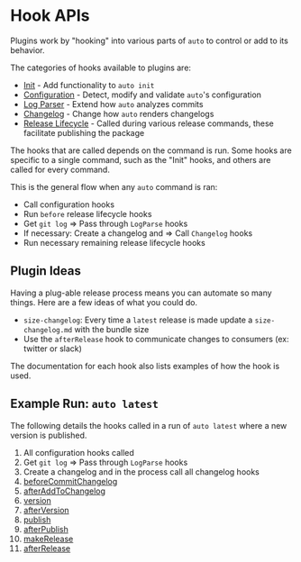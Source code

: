 # Hook APIs

Plugins work by "hooking" into various parts of `auto` to control or add to its behavior.

The categories of hooks available to plugins are:

- [Init](./init-hooks.md) - Add functionality to `auto init`
- [Configuration](./configuration-hooks.md) - Detect, modify and validate `auto`'s configuration
- [Log Parser](./log-parse-hooks.md) - Extend how `auto` analyzes commits
- [Changelog](./changelog-hooks.md) - Change how `auto` renders changelogs
- [Release Lifecycle](./release-lifecycle-hooks.md) - Called during various release commands, these facilitate publishing the package

The hooks that are called depends on the command is run.
Some hooks are specific to a single command, such as the "Init" hooks, and others are called for every command.

This is the general flow when any `auto` command is ran:

- Call configuration hooks
- Run `before` release lifecycle hooks
- Get `git log` => Pass through `LogParse` hooks
- If necessary: Create a changelog and => Call `Changelog` hooks
- Run necessary remaining release lifecycle hooks

## Plugin Ideas

Having a plug-able release process means you can automate so many things.
Here are a few ideas of what you could do.

- `size-changelog`: Every time a `latest` release is made update a `size-changelog.md` with the bundle size
- Use the `afterRelease` hook to communicate changes to consumers (ex: twitter or slack)

The documentation for each hook also lists examples of how the hook is used.

## Example Run: `auto latest`

The following details the hooks called in a run of `auto latest` where a new version is published.

1. All configuration hooks called
2. Get `git log` => Pass through `LogParse` hooks
3. Create a changelog and in the process call all changelog hooks
4. [beforeCommitChangelog](./release-lifecycle-hooks.md#beforecommitchangelog)
5. [afterAddToChangelog](./release-lifecycle-hooks.md#afterAddToChangelog)
6. [version](./release-lifecycle-hooks.md##version)
7. [afterVersion](./release-lifecycle-hooks.md##afterversion)
8. [publish](./release-lifecycle-hooks.md##publish)
9. [afterPublish](./release-lifecycle-hooks.md##afterpublish)
10. [makeRelease](./release-lifecycle-hooks.md##makerelease)
11. [afterRelease](./release-lifecycle-hooks.md##afterrelease)
